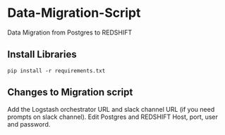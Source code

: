 # Data-Migration-Script
Data Migration from Postgres to REDSHIFT
## Install Libraries
```
pip install -r requirements.txt
```
## Changes to Migration script
Add the Logstash orchestrator URL and slack channel URL (if you need prompts on slack channel). Edit Postgres and REDSHIFT Host, port, user and password.
